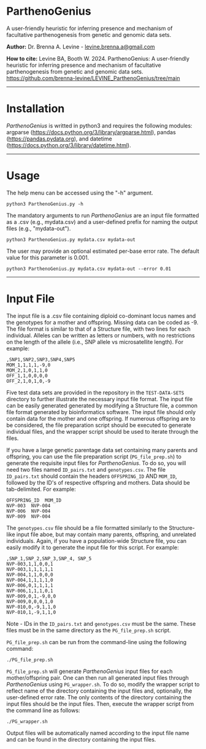 # ParthenoGenius
A user-friendly heuristic for inferring presence and mechanism of facultative parthenogenesis from genetic and genomic data sets.

**Author:** Dr. Brenna A. Levine - levine.brenna.a@gmail.com

**How to cite:** Levine BA, Booth W. 2024. ParthenoGenius: A user-friendly heuristic for inferring presence and mechanism of facultative parthenogenesis from genetic and genomic data sets. https://github.com/brenna-levine/LEVINE_ParthenoGenius/tree/main

____________________________________________

# Installation

*ParthenoGenius* is writted in python3 and requires the following modules: argparse (https://docs.python.org/3/library/argparse.html), pandas (https://pandas.pydata.org), and datetime (https://docs.python.org/3/library/datetime.html).

____________________________________________

# Usage

The help menu can be accessed using the "-h" argument.

```
python3 ParthenoGenius.py -h
```
The mandatory arguments to run *ParthenoGenius* are an input file formatted as a .csv (e.g., mydata.csv) and a user-defined prefix for naming the output files (e.g., "mydata-out").

```
python3 ParthenoGenius.py mydata.csv mydata-out
```

The user may provide an optional estimated per-base error rate. The default value for this parameter is 0.001.
```
python3 ParthenoGenius.py mydata.csv mydata-out --error 0.01
```
_________________________________________________

# Input File

The input file is a .csv file containing diploid co-dominant locus names and the genotypes for a mother and offspring. Missing data can be coded as -9. The file format is similar to that of a Structure file, with two lines for each individual. Alleles can be written as letters or numbers, with no restrictions on the length of the allele (i.e., SNP allele vs microsatellite length). For example:

```
,SNP1,SNP2,SNP3,SNP4,SNP5
MOM_1,1,1,1,-9,0
MOM_2,1,0,1,1,0
OFF_1,1,0,0,0,0
OFF_2,1,0,1,0,-9
```
Five test data sets are provided in the repository in the ```TEST-DATA-SETS``` directory to further illustrate the necessary input file format. The input file can be easily generated generated by modifying a Structure file, a common file format generated by bioinformatics software. The input file should only contain data for the mother and one offspring. If numerous offspring are to be considered, the file preparation script should be executed to generate individual files, and the wrapper script should be used to iterate through the files.

If you have a large genetic parentage data set containing many parents and offspring, you can use the file preparation script (```PG_file_prep.sh```) to generate the requisite input files for *ParthenoGenius*. To do so, you will need two files named ```ID_pairs.txt``` and ```genotypes.csv```.
The file ```ID_pairs.txt``` should contain the headers ```OFFSPRING_ID``` AND ```MOM_ID```, followed by the ID's of respective offspring and mothers. Data should be tab-delimited. For example:
```
OFFSPRING_ID  MOM_ID
NVP-003  NVP-004
NVP-006  NVP-004
NVP-009  NVP-004
```
The ```genotypes.csv``` file should be a file formatted similarly to the Structure-like input file aboe, but may contain many parents, offspring, and unrelated individuals. Again, if you have a population-wide Structure file, you can easily modify it to generate the input file for this script. For example:
```
,SNP_1,SNP_2,SNP_3,SNP_4, SNP_5
NVP-003,1,1,0,0,1
NVP-003,1,1,1,1,1
NVP-004,1,1,0,0,0
NVP-004,1,1,1,1,0
NVP-006,0,1,1,1,1
NVP-006,1,1,1,0,1
NVP-009,0,1,-9,0,0
NVP-009,0,0,0,1,0
NVP-010,0,-9,1,1,0
NVP-010,1,-9,1,1,0
```
Note - IDs in the ```ID_pairs.txt``` and ```genotypes.csv``` must be the same. These files must be in the same directory as the ```PG_file_prep.sh``` script.

```PG_file_prep.sh``` can be run from the command-line using the following command:

```./PG_file_prep.sh```


```PG_file_prep.sh``` will generate *ParthenoGenius* input files for each mother/offspring pair. One can then run all generated input files through *ParthenoGenius* using ```PG_wrapper.sh```.
To do so, modify the wrapper script to reflect name of the directory containing the input files and, optionally, the user-defined error rate. The only contents of the directory containing the input files should be the input files. Then, execute the wrapper script from the command line as follows:

```./PG_wrapper.sh```

Output files will be automatically named according to the input file name and can be found in the directory containing the input files.



